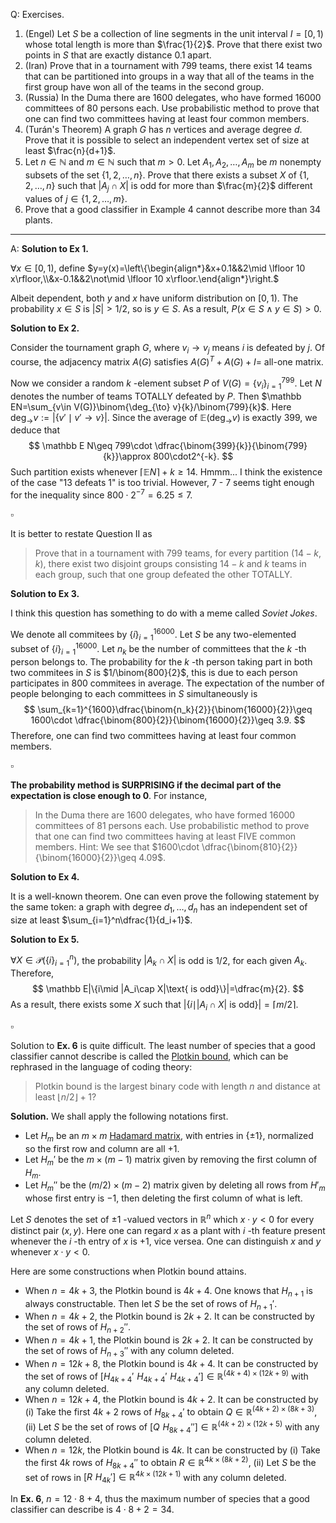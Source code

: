 Q: Exercises.

1. (Engel) Let $S$ be a collection of line segments in the unit interval $I=[0,1)$ whose total length is more than $\frac{1}{2}$. Prove that there exist two points in $S$ that are exactly distance $0.1$ apart.
2. (Iran) Prove that in a tournament with $799$ teams, there exist $14$ teams that can be partitioned into groups in a way that all of the teams in the first group have won all of the teams in the second group.
3. (Russia) In the Duma there are $1600$ delegates, who have formed $16000$ committees of $80$ persons each. Use probabilistic method to prove that one can find two committees having at least four common members.
4. (Turán's Theorem) A graph $G$ has $n$ vertices and average degree $d$. Prove that it is possible to select an independent vertex set of size at least $\frac{n}{d+1}$.
5. Let $n \in \mathbb{N}$ and $m \in \mathbb{N}$ such that $m>0$. Let $A_{1}, A_{2}, \ldots, A_{m}$ be $m$ nonempty subsets of the set $\{1,2, \ldots, n\}$. Prove that there exists a subset $X$ of $\{1,2, \ldots, n\}$ such that $\left|A_{j} \cap X\right|$ is odd for more than $\frac{m}{2}$ different values of $j \in\{1,2, \ldots, m\}$.
6. Prove that a good classifier in Example 4 cannot describe more than $34$ plants.

***

A: **Solution to Ex 1.**

$\forall x\in [0,1)$, define $y=y(x)=\left\{\begin{align*}&x+0.1&&2\mid \lfloor 10 x\rfloor,\\&x-0.1&&2\not\mid \lfloor 10 x\rfloor.\end{align*}\right.$

Albeit dependent, both $y$ and $x$ have uniform distribution on $[0,1)$. The probability $x\in S$ is $|S|>1/2$, so is $y\in S$. As a result, $P(x\in S\land y\in S)>0$.

**Solution to Ex 2.**

Consider the tournament graph $G$, where $v_i\to v_j$ means $i$ is defeated by $j$. Of course, the adjacency matrix $A(G)$ satisfies $A(G)^T+A(G)+I=$ all-one matrix.

Now we consider a random $k$ -element subset $P$ of $V(G)=\{v_i\}_{i=1}^{799}$. Let $N$ denotes the number of teams TOTALLY defeated by $P$. Then $\mathbb EN=\sum_{v\in V(G)}\binom{\deg_{\to} v}{k}/\binom{799}{k}$. Here $\deg_\to v:=|\{v'\mid v'\to v\}|$. Since the average of $\mathbb E(\deg _\to v)$ is exactly $399$, we deduce that
$$
\mathbb E N\geq 799\cdot \dfrac{\binom{399}{k}}{\binom{799}{k}}\approx 800\cdot2^{-k}.
$$
Such partition exists whenever $\lceil \mathbb EN\rceil+k\geq 14$. Hmmm... I think the existence of the case "$13$ defeats $1$" is too trivial. However, $7$ - $7$ seems tight enough for the inequality since $800\cdot 2^{-7}=6.25\leq 7$.

$\square$

It is better to restate Question II as

> Prove that in a tournament with $799$ teams, for every partition $(14-k,k)$, there exist two disjoint groups consisting $14-k$ and $k$ teams in each group, such that one group defeated the other TOTALLY.

**Solution to Ex 3.**

I think this question has something to do with a meme called *Soviet Jokes*.

We denote all commitees by $\{i\}_{i=1}^{16000}$. Let $S$ be any two-elemented subset of $\{i\}_{i=1}^{16000}$. Let $n_k$ be the number of committees that the $k$ -th person belongs to. The probability for the $k$ -th person taking part in both two commitees in $S$ is $1/\binom{800}{2}$, this is due to each person participates in $800$ commitees in average. The expectation of the number of people belonging to each committees in $S$ simultaneously is
$$
\sum_{k=1}^{1600}\dfrac{\binom{n_k}{2}}{\binom{16000}{2}}\geq 1600\cdot \dfrac{\binom{800}{2}}{\binom{16000}{2}}\geq 3.9.
$$
Therefore, one can find two committees having at least four common members.

$\square$

**The probability method is SURPRISING if the decimal part of the expectation is close enough to $0$**. For instance,

> In the Duma there are 1600 delegates, who have formed 16000 committees of 81 persons each. Use probabilistic method to prove that one can find two committees having at least FIVE common members. Hint: We see that $1600\cdot \dfrac{\binom{810}{2}}{\binom{16000}{2}}\geq 4.09$.

**Solution to Ex 4.**

It is a well-known theorem. One can even prove the following statement by the same token: a graph with degree $d_1,\ldots, d_n$ has an independent set of size at least $\sum_{i=1}^n\dfrac{1}{d_i+1}$.

**Solution to Ex 5.** 

$\forall X\in \mathcal P(\{i\}_{i=1}^n)$, the probability $|A_k\cap X|$ is odd is $1/2$, for each given $A_k$. Therefore,
$$
\mathbb E|\{i\mid |A_i\cap X|\text{ is odd}\}|=\dfrac{m}{2}.
$$
As a result, there exists some $X$ such that $|\{i\mid |A_i\cap X|\text{ is odd}\}|=\lceil m/2\rceil$.

$\square$

Solution to **Ex. 6** is quite difficult. The least number of species that a good classifier cannot describe is called the [Plotkin bound](https://en.wikipedia.org/wiki/Plotkin_bound), which can be rephrased in the language of coding theory:

> Plotkin bound is the largest binary code with length $n$ and distance at least $\lfloor n/2\rfloor+1$?

**Solution.** We shall apply the following notations first.

- Let $H_m$ be an $m\times m$ [Hadamard matrix](https://mathworld.wolfram.com/HadamardMatrix.html), with entries in $\{\pm 1\}$, normalized so the first row and column are all $+1$.
- Let $H_m'$ be the $m\times (m-1)$ matrix given by removing the first column of $H_m$.
- Let $H_m''$ be the $(m/2)\times (m-2)$ matrix given by deleting all rows from $H'_m$ whose first entry is $-1$, then deleting the first column of what is left.

Let $S$ denotes the set of $\pm 1$ -valued vectors in $\mathbb R^n$ which $x\cdot y<0$ for every distinct pair $(x,y)$. Here one can regard $x$ as a plant with $i$ -th feature present whenever the $i$ -th entry of $x$ is $+1$, vice versea. One can distinguish $x$ and $y$ whenever $x\cdot y<0$.

Here are some constructions when Plotkin bound attains.

- When $n=4k+3$, the Plotkin bound is $4k+4$. One knows that $H_{n+1}$ is always constructable. Then let $S$ be the set of rows of $H_{n+1}'$.
- When $n=4k+2$, the Plotkin bound is $2k+2$. It can be constructed by the set of rows of $H_{n+2}''$.
- When $n=4k+1$, the Plotkin bound is $2k+2$. It can be constructed by the set of rows of $H_{n+3}''$ with any column deleted.
- When $n=12k+8$, the Plotkin bound is $4k+4$. It can be constructed by the set of rows of $[H_{4k+4}'\,\,H_{4k+4}'\,\,H_{4k+4}']\in\mathbb R^{(4k+4)\times (12k+9)}$ with any column deleted.
- When $n=12k+4$, the Plotkin bound is $4k+2$. It can be constructed by (i) Take the first $4k+2$ rows of $H_{8k+4}'$ to obtain $Q\in \mathbb R^{(4k+2)\times (8k+3)}$, (ii) Let $S$ be the set of rows of $[Q\,\, H_{8k+4}'']\in\mathbb R^{(4k+2)\times (12k+5)}$ with any column deleted.
- When $n=12k$, the Plotkin bound is $4k$. It can be constructed by (i) Take the first $4k$ rows of $H_{8k+4}''$ to obtain $R\in \mathbb R^{4k\times (8k+2)}$, (ii) Let $S$ be the set of rows in $[R\,\,H_{4k}']\in \mathbb R^{4k\times (12k+1)}$ with any column deleted.

In **Ex. 6**, $n=12\cdot 8+4$, thus the maximum number of species that a good classifier can describe is $4\cdot 8+2=34$.

